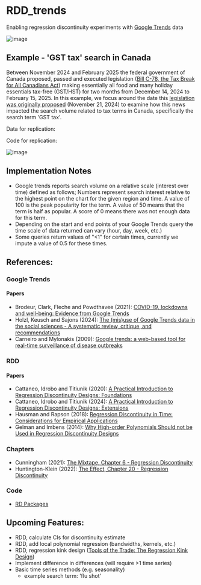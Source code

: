 # RDD_trends
Enabling regression discontinuity experiments with [Google Trends](https://trends.google.com/trends/) data

![image](https://github.com/user-attachments/assets/3a4d4162-0e0f-4c00-be77-d6f921e41e7d)

## Example -  'GST tax' search in Canada
Between November 2024 and February 2025 the federal government of Canada proposed, passed and executed legislation ([Bill C-78, the Tax Break for All Canadians Act](https://www.canada.ca/en/services/taxes/child-and-family-benefits/gst-hst-holiday-tax-break.html)) making essentially all food and many holiday essentials tax-free (GST/HST) for two months from December 14, 2024 to February 15, 2025. In this example, we focus around the date this [legislation was originally proposed](https://www.canada.ca/en/department-finance/news/2024/11/more-money-in-your-pocket-a-tax-break-for-all-canadians.html) (November 21, 2024) to examine how this news impacted the search volume related to tax terms in Canada, specifically the search term 'GST tax'.

Data for replication:

Code for replication:

![image](https://github.com/user-attachments/assets/098c245b-f65c-43db-974c-10c9f0ad9843)


## Implementation Notes
- Google trends reports search volume on a relative scale (interest over time) defined as follows; Numbers represent search interest relative to the highest point on the chart for the given region and time. A value of 100 is the peak popularity for the term. A value of 50 means that the term is half as popular. A score of 0 means there was not enough data for this term.
- Depending on the start and end points of your Google Trends query the time scale of data returned can vary (hour, day, week, etc.)
- Some queries return values of "<1" for certain times, currently we impute a value of 0.5 for these times.

## References:
### Google Trends
#### Papers
- Brodeur, Clark, Fleche and Powdthavee (2021): [COVID-19, lockdowns and well-being: Evidence from Google Trends](https://www.sciencedirect.com/science/article/pii/S0047272720302103)
- Holzl, Keusch and Sajons (2024): [The (mis)use of Google Trends data in the social sciences - A systematic review, critique, and recommendations](https://www.sciencedirect.com/science/article/pii/S0049089X24001212?via%3Dihub)
- Carneiro and Mylonakis (2009): [Google trends: a web-based tool for real-time surveillance of disease outbreaks](https://pubmed.ncbi.nlm.nih.gov/19845471/)

### RDD
#### Papers
- Cattaneo, Idrobo and Titiunik (2020): [A Practical Introduction to Regression Discontinuity Designs: Foundations](https://arxiv.org/abs/1911.09511)
- Cattaneo, Idrobo and Titiunik (2024): [A Practical Introduction to Regression Discontinuity Designs: Extensions](https://arxiv.org/abs/2301.08958)
- Hausman and Rapson (2018): [Regression Discontinuity in Time: Considerations for Empirical Applications](https://www.annualreviews.org/content/journals/10.1146/annurev-resource-121517-033306)
- Gelman and Imbens (2014): [Why High-order Polynomials Should not be Used in Regression Discontinuity Designs](https://www.nber.org/papers/w20405)

### Chapters
- Cunningham (2021): [The Mixtape, Chapter 6 - Regression Discontinuity](https://mixtape.scunning.com/06-regression_discontinuity)
- Huntington-Klein (2022): [The Effect, Chapter 20 - Regression Discontinuity](https://theeffectbook.net/ch-RegressionDiscontinuity.html)

### Code
- [RD Packages](https://rdpackages.github.io/)

## Upcoming Features:
- RDD, calculate CIs for discontinuity estimate
- RDD, add local polynomial regression (bandwidths, kernels, etc.)
- RDD, regression kink design ([Tools of the Trade: The Regression Kink Design](https://blogs.worldbank.org/en/impactevaluations/tools-trade-regression-kink-design))
- Implement difference in differences (will require >1 time series)
- Basic time series methods (e.g. seasonality)
  - example search term: 'flu shot' 

